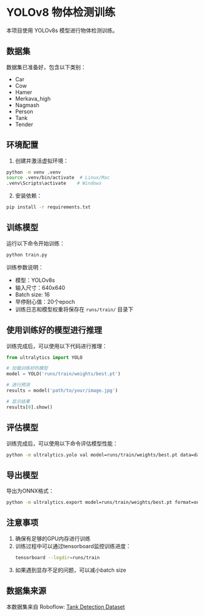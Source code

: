 # YOLOv8 物体检测训练

本项目使用 YOLOv8s 模型进行物体检测训练。

## 数据集

数据集已准备好，包含以下类别：
- Car
- Cow
- Hamer
- Merkava_high
- Nagmash
- Person
- Tank
- Tender

## 环境配置

1. 创建并激活虚拟环境：
```bash
python -m venv .venv
source .venv/bin/activate  # Linux/Mac
.venv\Scripts\activate    # Windows
```

2. 安装依赖：
```bash
pip install -r requirements.txt
```

## 训练模型

运行以下命令开始训练：
```bash
python train.py
```

训练参数说明：
- 模型：YOLOv8s
- 输入尺寸：640x640
- Batch size: 16
- 早停耐心值：20个epoch
- 训练日志和模型权重将保存在 `runs/train/` 目录下

## 使用训练好的模型进行推理

训练完成后，可以使用以下代码进行推理：

```python
from ultralytics import YOLO

# 加载训练好的模型
model = YOLO('runs/train/weights/best.pt')

# 进行预测
results = model('path/to/your/image.jpg')

# 显示结果
results[0].show()
```

## 评估模型

训练完成后，可以使用以下命令评估模型性能：

```bash
python -m ultralytics.yolo val model=runs/train/weights/best.pt data=data.yaml
```

## 导出模型

导出为ONNX格式：
```bash
python -m ultralytics.export model=runs/train/weights/best.pt format=onnx
```

## 注意事项

1. 确保有足够的GPU内存进行训练
2. 训练过程中可以通过tensorboard监控训练进度：
   ```bash
   tensorboard --logdir=runs/train
   ```
3. 如果遇到显存不足的问题，可以减小batch size

## 数据集来源

本数据集来自 Roboflow: [Tank Detection Dataset](https://universe.roboflow.com/zhitrend/tank-2k5pb/dataset/1)
